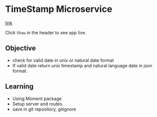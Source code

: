 TimeStamp Microservice
=========================
[link](https://glitch.com/edit/#!/fcc-timestamp-ms-bhupesh?path=README.md:16:35)

Click `Show` in the header to see app live. 

Objective
------------

- check for valid date in unix or natural date format
- If valid date return unix timestamp and natural language date in json format. 

Learning
------------
- Using Moment package
- Setup server and routes.
- save in git repository, gitignore

